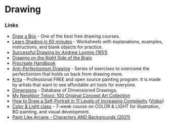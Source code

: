 # Drawing



### Links[​](https://vihthetempest.gitbook.io/eesooss-wiki/art/drawing#links) <a href="#links" id="links"></a>

* [Draw a Box](https://drawabox.com/) - One of the best free drawing courses.
* [Learn Shading in 60 minutes](https://galshir.com/shading) - Worksheets with explanations, examples, instructions, and blank objects for practice.
* [Successful Drawing by Andrew Loomis (1951)](https://www.goodreads.com/book/show/2001015.Successful\_Drawing)
* [Drawing on the Right Side of the Brain](https://www.drawright.com/)
* [Procreate Handbook](https://procreate.art/handbook)
* [Anti-Perfectionism Drawing](https://hyperlink.academy/courses/anti-perfectionism-drawing/7) - Series of exercises to overcome the perfectionism that holds us back from drawing more.
* [Krita](https://krita.org/en) - Professional FREE and open source painting program. It is made by artists that want to see affordable art tools for everyone.
* [Dimensions](https://www.dimensions.com/) - Database of Dimensioned Drawings.
* [My Neighbor Totoro: 100 Original Concept Art Collection](https://www.iamag.co/my-neighbor-totoro-100-original-concept-art-collection/)
* [How to Draw a Self-Portrait in 11 Levels of Increasing Complexity](https://kottke.org/21/04/how-to-draw-a-self-portrait-in-11-levels-of-increasing-complexity) ([Video](https://www.youtube.com/watch?v=8T3cxSySI2Q))
* [Color & Light class](https://www.chuwenjie.com/class) - 7-week course on COLOR & LIGHT for illustration, BG painting, and visual development.
* [Paint Like Arcane - Characters AND Backgrounds (2021)](https://www.youtube.com/watch?v=\_WaTShr7amo)
